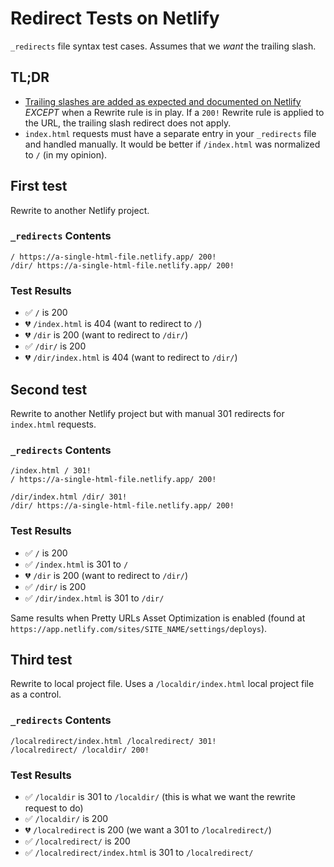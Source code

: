 # Redirect Tests on Netlify

`_redirects` file syntax test cases. Assumes that we _want_ the trailing slash.

## TL;DR

* [Trailing slashes are added as expected and documented on Netlify](https://docs.netlify.com/routing/redirects/redirect-options/#trailing-slash) _EXCEPT_ when a Rewrite rule is in play. If a `200!` Rewrite rule is applied to the URL, the trailing slash redirect does not apply.
* `index.html` requests must have a separate entry in your `_redirects` file and handled manually. It would be better if `/index.html` was normalized to `/` (in my opinion).

## First test

Rewrite to another Netlify project.

### `_redirects` Contents

```
/ https://a-single-html-file.netlify.app/ 200!
/dir/ https://a-single-html-file.netlify.app/ 200!
```

### Test Results

* ✅ `/` is 200
* 💔 `/index.html` is 404 (want to redirect to `/`)
* 💔 `/dir` is 200 (want to redirect to `/dir/`)
* ✅ `/dir/` is 200
* 💔 `/dir/index.html` is 404 (want to redirect to `/dir/`)

## Second test

Rewrite to another Netlify project but with manual 301 redirects for `index.html` requests.

### `_redirects` Contents

```
/index.html / 301!
/ https://a-single-html-file.netlify.app/ 200!

/dir/index.html /dir/ 301!
/dir/ https://a-single-html-file.netlify.app/ 200!
```

### Test Results

* ✅ `/` is 200 
* ✅ `/index.html` is 301 to `/`
* 💔 `/dir` is 200 (want to redirect to `/dir/`)
* ✅ `/dir/` is 200
* ✅ `/dir/index.html` is 301 to `/dir/`

Same results when Pretty URLs Asset Optimization is enabled (found at `https://app.netlify.com/sites/SITE_NAME/settings/deploys`).


## Third test

Rewrite to local project file. Uses a `/localdir/index.html` local project file as a control.

### `_redirects` Contents

```
/localredirect/index.html /localredirect/ 301!
/localredirect/ /localdir/ 200!
```

### Test Results

* ✅ `/localdir` is 301 to `/localdir/` (this is what we want the rewrite request to do)
* ✅ `/localdir/` is 200
* 💔 `/localredirect` is 200 (we want a 301 to `/localredirect/`)
* ✅ `/localredirect/` is 200
* ✅ `/localredirect/index.html` is 301 to `/localredirect/`
